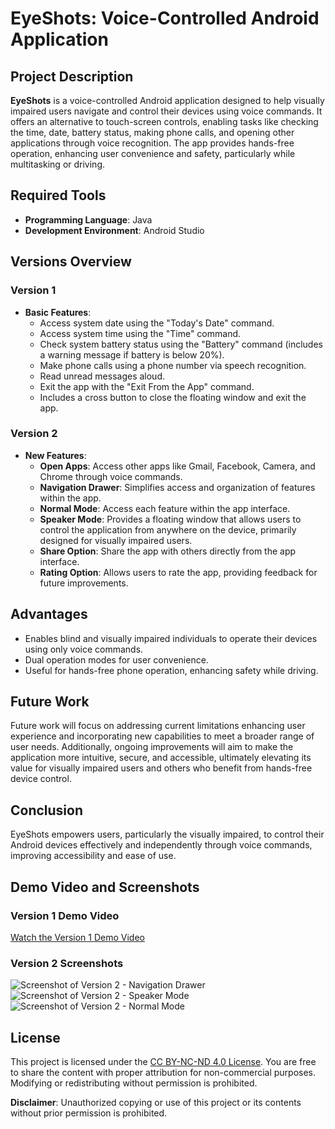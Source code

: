 # EyeShots: Voice-Controlled Android Application

## Project Description

**EyeShots** is a voice-controlled Android application designed to help visually impaired users navigate and control their devices using voice commands. It offers an alternative to touch-screen controls, enabling tasks like checking the time, date, battery status, making phone calls, and opening other applications through voice recognition. The app provides hands-free operation, enhancing user convenience and safety, particularly while multitasking or driving.

## Required Tools
- **Programming Language**: Java
- **Development Environment**: Android Studio

## Versions Overview

### Version 1
- **Basic Features**:
  - Access system date using the "Today's Date" command.
  - Access system time using the "Time" command.
  - Check system battery status using the "Battery" command (includes a warning message if battery is below 20%).
  - Make phone calls using a phone number via speech recognition.
  - Read unread messages aloud.
  - Exit the app with the "Exit From the App" command.
  - Includes a cross button to close the floating window and exit the app.

### Version 2
- **New Features**:
  - **Open Apps**: Access other apps like Gmail, Facebook, Camera, and Chrome through voice commands.
  - **Navigation Drawer**: Simplifies access and organization of features within the app.
  - **Normal Mode**: Access each feature within the app interface.
  - **Speaker Mode**: Provides a floating window that allows users to control the application from anywhere on the device, primarily designed for visually impaired users.
  - **Share Option**: Share the app with others directly from the app interface.
  - **Rating Option**: Allows users to rate the app, providing feedback for future improvements.

## Advantages
- Enables blind and visually impaired individuals to operate their devices using only voice commands.
- Dual operation modes for user convenience.
- Useful for hands-free phone operation, enhancing safety while driving.

## Future Work

Future work will focus on addressing current limitations enhancing user experience and incorporating new capabilities to meet a broader range of user needs. Additionally, ongoing improvements will aim to make the application more intuitive, secure, and accessible, ultimately elevating its value for visually impaired users and others who benefit from hands-free device control.

## Conclusion

EyeShots empowers users, particularly the visually impaired, to control their Android devices effectively and independently through voice commands, improving accessibility and ease of use.

## Demo Video and Screenshots

### Version 1 Demo Video
[Watch the Version 1 Demo Video](https://drive.google.com/file/d/1K1bnd4lwad5g0FcZp30XFp3MJaESaXRz/view?usp=sharing)

### Version 2 Screenshots
![Screenshot of Version 2 - Navigation Drawer](https://github.com/user-attachments/assets/d70a0013-1fc8-4ab1-bbd3-f320ab4aaf2b)
![Screenshot of Version 2 - Speaker Mode](https://github.com/user-attachments/assets/7788837d-815d-488f-a2df-caf90a05caa7)
![Screenshot of Version 2 - Normal Mode](https://github.com/user-attachments/assets/8d9d1586-ca90-4959-ae1a-12951d59d4d2)

## License

This project is licensed under the [CC BY-NC-ND 4.0 License](https://creativecommons.org/licenses/by-nc-nd/4.0/). You are free to share the content with proper attribution for non-commercial purposes. Modifying or redistributing without permission is prohibited.

**Disclaimer**: Unauthorized copying or use of this project or its contents without prior permission is prohibited.
